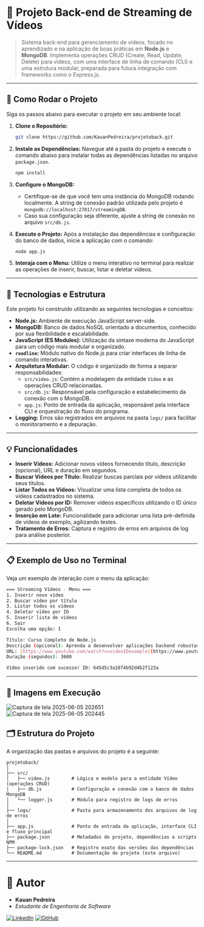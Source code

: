 # 🎥 Projeto Back-end de Streaming de Vídeos

> Sistema back-end para gerenciamento de vídeos, focado no aprendizado e na aplicação de boas práticas em **Node.js** e **MongoDB**.
> Implementa operações CRUD (Create, Read, Update, Delete) para vídeos, com uma interface de linha de comando (CLI) e uma estrutura modular, preparada para futura integração com frameworks como o Express.js.

---

## 🚀 Como Rodar o Projeto

Siga os passos abaixo para executar o projeto em seu ambiente local:

1.  **Clone o Repositório:**
    ```bash
    git clone https://github.com/KauanPedreira/projetoback.git
    ```
2.  **Instale as Dependências:**
    Navegue até a pasta do projeto e execute o comando abaixo para instalar todas as dependências listadas no arquivo `package.json`.
    ```bash
    npm install
    ```

3.  **Configure o MongoDB:**
    * Certifique-se de que você tem uma instância do MongoDB rodando localmente. A string de conexão padrão utilizada pelo projeto é `mongodb://localhost:27017/streamingDB`.
    * Caso sua configuração seja diferente, ajuste a string de conexão no arquivo `src/db.js`.

4.  **Execute o Projeto:**
    Após a instalação das dependências e configuração do banco de dados, inicie a aplicação com o comando:
    ```bash
    node app.js
    ```

5.  **Interaja com o Menu:**
    Utilize o menu interativo no terminal para realizar as operações de inserir, buscar, listar e deletar vídeos.

---

## 🧰 Tecnologias e Estrutura

Este projeto foi construído utilizando as seguintes tecnologias e conceitos:

* **Node.js:** Ambiente de execução JavaScript server-side.
* **MongoDB:** Banco de dados NoSQL orientado a documentos, conhecido por sua flexibilidade e escalabilidade.
* **JavaScript (ES Modules):** Utilização da sintaxe moderna do JavaScript para um código mais modular e organizado.
* **`readline`:** Módulo nativo do Node.js para criar interfaces de linha de comando interativas.
* **Arquitetura Modular:** O código é organizado de forma a separar responsabilidades:
    * `src/video.js`: Contém a modelagem da entidade `Video` e as operações CRUD relacionadas.
    * `src/db.js`: Responsável pela configuração e estabelecimento da conexão com o MongoDB.
    * `app.js`: Ponto de entrada da aplicação, responsável pela interface CLI e orquestração do fluxo do programa.
* **Logging:** Erros são registrados em arquivos na pasta `logs/` para facilitar o monitoramento e a depuração.

---

## 💡 Funcionalidades

* **Inserir Vídeos:** Adicionar novos vídeos fornecendo título, descrição (opcional), URL e duração em segundos.
* **Buscar Vídeos por Título:** Realizar buscas parciais por vídeos utilizando seus títulos.
* **Listar Todos os Vídeos:** Visualizar uma lista completa de todos os vídeos cadastrados no sistema.
* **Deletar Vídeos por ID:** Remover vídeos específicos utilizando o ID único gerado pelo MongoDB.
* **Inserção em Lote:** Funcionalidade para adicionar uma lista pré-definida de vídeos de exemplo, agilizando testes.
* **Tratamento de Erros:** Captura e registro de erros em arquivos de log para análise posterior.

---

## 📋 Exemplo de Uso no Terminal

Veja um exemplo de interação com o menu da aplicação:

```bash
=== Streaming Vídeos - Menu ===
1. Inserir novo vídeo
2. Buscar vídeo por título
3. Listar todos os vídeos
4. Deletar vídeo por ID
5. Inserir lista de vídeos
6. Sair
Escolha uma opção: 1

Título: Curso Completo de Node.js
Descrição (opcional): Aprenda a desenvolver aplicações backend robustas com Node.js e Express.
URL: [https://www.youtube.com/watch?v=videoIDexample](https://www.youtube.com/watch?v=videoIDexample)
Duração (segundos): 3600

Vídeo inserido com sucesso! ID: 645d5c3a18f4b92d4b2f123a
```

---
## 📌 Imagens em Execução
![Captura de tela 2025-06-05 202651](https://github.com/user-attachments/assets/831885fa-29e6-4b94-b35c-f0e35926dc14)
![Captura de tela 2025-06-05 202445](https://github.com/user-attachments/assets/40b0a33d-30af-46ae-8b7f-64e63ca81d1b)

## 🗂️ Estrutura do Projeto

A organização das pastas e arquivos do projeto é a seguinte:

```
projetoback/
│
├── src/
│   ├── video.js        # Lógica e modelo para a entidade Vídeo (operações CRUD)
│   ├── db.js           # Configuração e conexão com o banco de dados MongoDB
│   └── logger.js       # Módulo para registro de logs de erros
│
├── logs/               # Pasta para armazenamento dos arquivos de log de erros
│
├── app.js              # Ponto de entrada da aplicação, interface CLI e fluxo principal
├── package.json        # Metadados do projeto, dependências e scripts NPM
├── package-lock.json   # Registro exato das versões das dependências
└── README.md           # Documentação do projeto (este arquivo)
```

---
# 👤 Autor

- **Kauan Pedreira**
- *Estudante de Engenharia de Software*

[![LinkedIn](https://img.shields.io/badge/LinkedIn-0077B5?style=for-the-badge&logo=linkedin&logoColor=white)](https://www.linkedin.com/in/kauanpedreira/)
[![GitHub](https://img.shields.io/badge/GitHub-181717?style=for-the-badge&logo=github&logoColor=white)](https://github.com/KauanPedreira)

